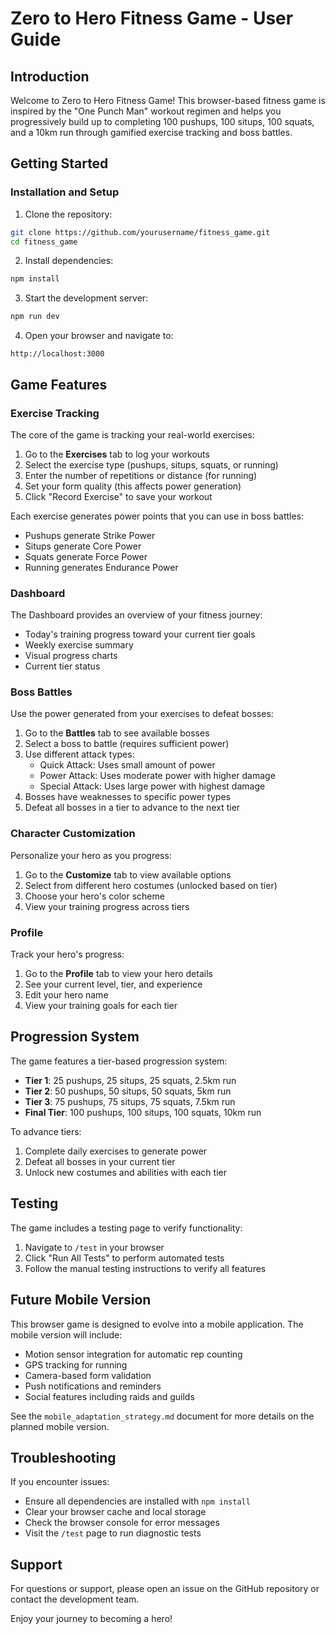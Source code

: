 # Zero to Hero Fitness Game - User Guide

## Introduction

Welcome to Zero to Hero Fitness Game! This browser-based fitness game is inspired by the "One Punch Man" workout regimen and helps you progressively build up to completing 100 pushups, 100 situps, 100 squats, and a 10km run through gamified exercise tracking and boss battles.

## Getting Started

### Installation and Setup

1. Clone the repository:
```bash
git clone https://github.com/yourusername/fitness_game.git
cd fitness_game
```

2. Install dependencies:
```bash
npm install
```

3. Start the development server:
```bash
npm run dev
```

4. Open your browser and navigate to:
```
http://localhost:3000
```

## Game Features

### Exercise Tracking

The core of the game is tracking your real-world exercises:

1. Go to the **Exercises** tab to log your workouts
2. Select the exercise type (pushups, situps, squats, or running)
3. Enter the number of repetitions or distance (for running)
4. Set your form quality (this affects power generation)
5. Click "Record Exercise" to save your workout

Each exercise generates power points that you can use in boss battles:
- Pushups generate Strike Power
- Situps generate Core Power
- Squats generate Force Power
- Running generates Endurance Power

### Dashboard

The Dashboard provides an overview of your fitness journey:

- Today's training progress toward your current tier goals
- Weekly exercise summary
- Visual progress charts
- Current tier status

### Boss Battles

Use the power generated from your exercises to defeat bosses:

1. Go to the **Battles** tab to see available bosses
2. Select a boss to battle (requires sufficient power)
3. Use different attack types:
   - Quick Attack: Uses small amount of power
   - Power Attack: Uses moderate power with higher damage
   - Special Attack: Uses large power with highest damage
4. Bosses have weaknesses to specific power types
5. Defeat all bosses in a tier to advance to the next tier

### Character Customization

Personalize your hero as you progress:

1. Go to the **Customize** tab to view available options
2. Select from different hero costumes (unlocked based on tier)
3. Choose your hero's color scheme
4. View your training progress across tiers

### Profile

Track your hero's progress:

1. Go to the **Profile** tab to view your hero details
2. See your current level, tier, and experience
3. Edit your hero name
4. View your training goals for each tier

## Progression System

The game features a tier-based progression system:

- **Tier 1**: 25 pushups, 25 situps, 25 squats, 2.5km run
- **Tier 2**: 50 pushups, 50 situps, 50 squats, 5km run
- **Tier 3**: 75 pushups, 75 situps, 75 squats, 7.5km run
- **Final Tier**: 100 pushups, 100 situps, 100 squats, 10km run

To advance tiers:
1. Complete daily exercises to generate power
2. Defeat all bosses in your current tier
3. Unlock new costumes and abilities with each tier

## Testing

The game includes a testing page to verify functionality:

1. Navigate to `/test` in your browser
2. Click "Run All Tests" to perform automated tests
3. Follow the manual testing instructions to verify all features

## Future Mobile Version

This browser game is designed to evolve into a mobile application. The mobile version will include:

- Motion sensor integration for automatic rep counting
- GPS tracking for running
- Camera-based form validation
- Push notifications and reminders
- Social features including raids and guilds

See the `mobile_adaptation_strategy.md` document for more details on the planned mobile version.

## Troubleshooting

If you encounter issues:

- Ensure all dependencies are installed with `npm install`
- Clear your browser cache and local storage
- Check the browser console for error messages
- Visit the `/test` page to run diagnostic tests

## Support

For questions or support, please open an issue on the GitHub repository or contact the development team.

Enjoy your journey to becoming a hero!
